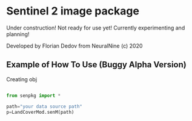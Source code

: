 
# Sentinel 2 image package

Under construction! Not ready for use yet! Currently experimenting and planning!

Developed by Florian Dedov from NeuralNine (c) 2020

## Example of How To Use (Buggy Alpha Version)

Creating obj

```python

from senpkg import *

path="your data source path"
p=LandCoverMod.senM(path)
